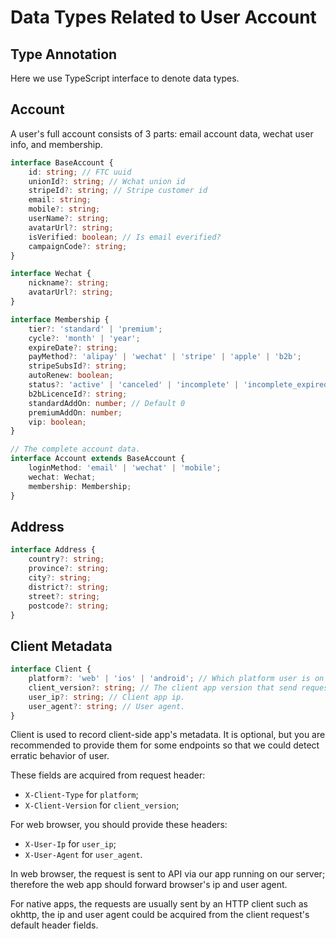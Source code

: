 # Data Types Related to User Account

## Type Annotation

Here we use TypeScript interface to denote data types.

## Account

A user's full account consists of 3 parts: email account data, wechat user info, and membership.

```typescript
interface BaseAccount {
    id: string; // FTC uuid
    unionId?: string; // Wchat union id
    stripeId?: string; // Stripe customer id
    email: string;
    mobile?: string;
    userName?: string;
    avatarUrl?: string;
    isVerified: boolean; // Is email everified?
    campaignCode?: string;
}

interface Wechat {
    nickname?: string;
    avatarUrl?: string;
}

interface Membership {
    tier?: 'standard' | 'premium';
    cycle?: 'month' | 'year';
    expireDate?: string;
    payMethod?: 'alipay' | 'wechat' | 'stripe' | 'apple' | 'b2b';
    stripeSubsId?: string;
    autoRenew: boolean;
    status?: 'active' | 'canceled' | 'incomplete' | 'incomplete_expired' | 'past_due' | 'trialing' | 'unpaid'; // Stripe subscription status
    b2bLicenceId?: string;
    standardAddOn: number; // Default 0
    premiumAddOn: number;
    vip: boolean;
}

// The complete account data.
interface Account extends BaseAccount {
    loginMethod: 'email' | 'wechat' | 'mobile';
    wechat: Wechat;
    membership: Membership;
}
```

## Address

```typescript
interface Address {
    country?: string;
    province?: string;
    city?: string;
    district?: string;
    street?: string;
    postcode?: string;
}
```


## Client Metadata

```typescript
interface Client {
    platform?: 'web' | 'ios' | 'android'; // Which platform user is on
    client_version?: string; // The client app version that send request to API.
    user_ip?: string; // Client app ip.
    user_agent?: string; // User agent.
}
```

Client is used to record client-side app's metadata. It is optional, but you are recommended to provide them for some endpoints so that we could detect erratic behavior of user.

These fields are acquired from request header:

* `X-Client-Type` for `platform`;
* `X-Client-Version` for `client_version`;

For web browser, you should provide these headers:

* `X-User-Ip` for `user_ip`;
* `X-User-Agent` for `user_agent`.

In web browser, the request is sent to API via our app running on our server; therefore the web app should forward browser's ip and user agent.

For native apps, the requests are usually sent by an HTTP client such as okhttp, the ip and user agent could be acquired from the client request's default header fields.

